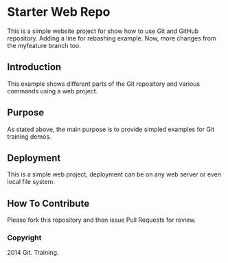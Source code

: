 # Starter Web Repo

This is a simple website project for show how to use Git and GitHub repository. Adding a line for rebashing example. Now, more changes from the myfeature branch too.

## Introduction

This example shows different parts of the Git repository and various commands using a web project.

## Purpose

As stated above, the main purpose is to provide simpled examples for Git training demos.

## Deployment

This is a simple web project, deployment can be on any web server or even local file system.

## How To Contribute

Please fork this repository and then issue Pull Requests for review.

### Copyright

2014 Git. Training.